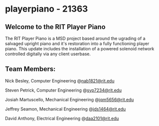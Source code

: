 # playerpiano - 21363
## Welcome to the RIT Player Piano
The RIT Player Piano is a MSD project based around the ugrading of a salvaged upright piano and it's restoration into a fully functioning player piano. This update includes the installation of a powered solenoid network controlled digitally via any client userbase.

## Team Members:
Nick Besley,	  Computer Engineering	      @nab1821@rit.edu

Steven Petrick,	Computer Engineering	      @syp7234@rit.edu

Josiah Martuscello,	Mechanical Engineering	@jqm5656@rit.edu

Jeffrey Seamon,	Mechanical Engineering	    @jds1464@rit.edu

David Anthony,	Electrical Engineering      @daa2101@rit.edu
